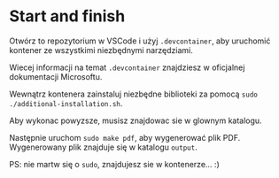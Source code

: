 # Start and finish

Otwórz to repozytorium w VSCode i użyj `.devcontainer`, aby uruchomić kontener ze wszystkimi niezbędnymi narzędziami. 

Wiecej informacji na temat `.devcontainer` znajdziesz w oficjalnej dokumentacji Microsoftu.

Wewnątrz kontenera zainstaluj niezbędne biblioteki za pomocą `sudo ./additional-installation.sh`.

Aby wykonac powyzsze, musisz znajdowac sie w glownym katalogu.

Następnie uruchom `sudo make pdf`, aby wygenerować plik PDF. Wygenerowany plik znajduje się w katalogu `output`.


PS: nie martw się o `sudo`, znajdujesz sie w kontenerze... :)
